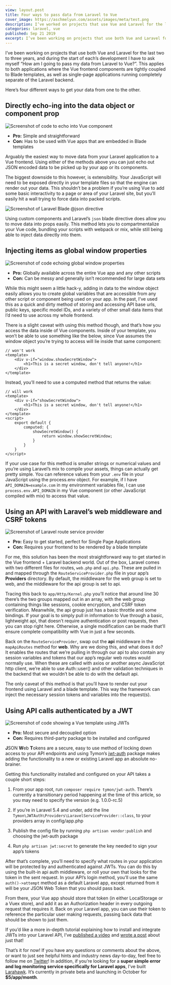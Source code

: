 ```yaml
---
view: layout.post
title: Four ways to pass data from Laravel to Vue
cover_image: https://aschmelyun.com/assets/images/meta/test.png
description: I’ve worked on projects that use Vue and Laravel for the last three years, these are the methods I use to pass data between them.
categories: laravel, vue
published: Sep 21 2019
excerpt: I’ve been working on projects that use both Vue and Laravel for the last two to three years, and during the start of each’s development I have to ask myself “How am I going to pass my data from Laravel to Vue?”. This applies to both applications where the Vue frontend components are tightly coupled to Blade templates, as well as single-page applications running completely separate of the Laravel backend.
---
```


I’ve been working on projects that use both Vue and Laravel for the last two to three years, and during the start of each’s development I have to ask myself “How am I going to pass my data from Laravel to Vue?”. This applies to both applications where the Vue frontend components are tightly coupled to Blade templates, as well as single-page applications running completely separate of the Laravel backend.

Here’s four different ways to get your data from one to the other.

## Directly echo-ing into the data object or component prop

![Screenshot of code to echo into Vue component](https://miro.medium.com/max/3168/1*QHVRtz9BhdGV-it6ihxa4g.png)

- **Pro:** Simple and straightforward
- **Con:** Has to be used with Vue apps that are embedded in Blade templates

Arguably the easiest way to move data from your Laravel application to a Vue frontend. Using either of the methods above you can just echo out JSON encoded data to be picked up by your app or its components.

The biggest downside to this however, is extensibility. Your JavaScript will need to be exposed directly in your template files so that the engine can render out your data. This shouldn’t be a problem if you’re using Vue to add some basic interactivity to a page or area of your Laravel site, but you’ll easily hit a wall trying to force data into packed scripts.

![Screenshot of Laravel Blade @json directive](https://miro.medium.com/max/3168/1*uVPbEcpxdiFt98sAugu8ZQ.png)

Using custom components and Laravel’s `json` blade directive does allow you to move data into props easily. This method lets you to compartmentalize your Vue code, bundling your scripts with webpack or mix, while still being able to inject data directly into them.

## Injecting items as global window properties

![Screenshot of code echoing global window properties](https://miro.medium.com/max/3168/1*B20k8KbgdUBlIMIbJZu-lA.png)

- **Pro:** Globally available across the entire Vue app and any other scripts
- **Con:** Can be messy and generally isn’t recommended for large data sets

While this might seem a little hack-y, adding in data to the window object easily allows you to create global variables that are accessible from any other script or component being used on your app. In the past, I’ve used this as a quick and dirty method of storing and accessing API base urls, public keys, specific model IDs, and a variety of other small data items that I’d need to use across my whole frontend.

There is a slight caveat with using this method though, and that’s how you access the data inside of Vue components. Inside of your template, you won’t be able to use something like the below, since Vue assumes the window object you’re trying to access will lie inside that same component:

```
// won't work
<template>
    <div v-if="window.showSecretWindow">
        <h1>This is a secret window, don't tell anyone!</h1>
    </div>
</template>
```

Instead, you’ll need to use a computed method that returns the value:

```
// will work
<template>
    <div v-if="showSecretWindow">
        <h1>This is a secret window, don't tell anyone!</h1>
    </div>
</template>
<script>
    export default {
        computed: {
            showSecretWindow() {
                return window.showSecretWindow;
            }
        }
    }
</script>
```

If your use case for this method is smaller strings or numerical values and you’re using Laravel’s mix to compile your assets, things can actually get pretty simple. You can reference values from your `.env` file in your JavaScript using the process.env object. For example, if I have `API_DOMAIN=example.com` in my environment variables file, I can use `process.env.API_DOMAIN` in my Vue component (or other JavaScript compiled with mix) to access that value.

## Using an API with Laravel’s web middleware and CSRF tokens

![Screenshot of Laravel route service provider](https://miro.medium.com/max/3168/1*LrpglXhYd0XxvhamKram6A.png)

- **Pro:** Easy to get started, perfect for Single Page Applications
- **Con:** Requires your frontend to be rendered by a blade template

For me, this solution has been the most straightforward way to get started in the Vue frontend + Laravel backend world. Out of the box, Laravel comes with two different files for routes, `web.php` and `api.php`. These are pulled in and mapped through the `RouteServiceProvider.php` file in your app’s **Providers** directory. By default, the middleware for the web group is set to web, and the middleware for the api group is set to api.

Tracing this back to `app/Http/Kernel.php` you’ll notice that around line 30 there’s the two groups mapped out in an array, with the web group containing things like sessions, cookie encryption, and CSRF token verification. Meanwhile, the api group just has a basic throttle and some bindings. If your goal is to simply pull in information to Vue through a basic, lightweight api, that doesn’t require authentication or post requests, then you can stop right here. Otherwise, a single modification can be made that’ll ensure complete compatibility with Vue in just a few seconds.

Back on the `RouteServiceProvider`, swap out the **api** middleware in the `mapApiRoutes` method for **web**. Why are we doing this, and what does it do? It enables the routes that we’re pulling in through our api to also contain any session variables and tokens that our app’s regular web routes would normally use. When these are called with axios or another async JavaScript http client, we’re able to use Auth::user() and other validation techniques in the backend that we wouldn’t be able to do with the default api.

The only caveat of this method is that you’ll have to render out your frontend using Laravel and a blade template. This way the framework can inject the necessary session tokens and variables into the request(s).

## Using API calls authenticated by a JWT

![Screenshot of code showing a Vue template using JWTs](https://miro.medium.com/max/3168/1*cKu2RCewRG-rjdrSUWDsLQ.png)

- **Pro:** Most secure and decoupled option
- **Con:** Requires third-party package to be installed and configured

**J**SON **W**eb **T**okens are a secure, easy to use method of locking down access to your API endpoints and using Tymon’s [jwt-auth](https://github.com/tymondesigns/jwt-auth) package makes adding the functionality to a new or existing Laravel app an absolute no-brainer.

Getting this functionality installed and configured on your API takes a couple short steps:

1. From your app root, run `composer require tymon/jwt-auth`. There’s currently a transitionary period happening at the time of this article, so you may need to specify the version (e.g. 1.0.0-rc.5)

2. If you’re in Laravel 5.4 and under, add the line `Tymon\JWTAuth\Providers\LaravelServiceProvider::class`, to your providers array in config/app.php

3. Publish the config file by running `php artisan vendor:publish` and choosing the jwt-auth package

4. Run `php artisan jwt:secret` to generate the key needed to sign your app’s tokens

After that’s complete, you’ll need to specify what routes in your application will be protected by and authenticated against JWTs. You can do this by using the built-in api auth middleware, or roll your own that looks for the token in the sent request. In your API’s login method, you’ll use the same `auth()->attempt` method as a default Laravel app, except returned from it will be your JSON Web Token that you should pass back.

From there, your Vue app should store that token (in either LocalStorage or a Vuex store), and add it as an Authorization header in every outgoing request that requires it. Back on your Laravel app, you can use their token to reference the particular user making requests, passing back data that should be shown to just them.

If you’d like a more in-depth tutorial explaining how to install and integrate JWTs into your Laravel API, I’ve [published a video](https://www.youtube.com/watch?v=6eX9Pj-GhZs) and [wrote a post](https://medium.com/@aschmelyun/securing-your-laravel-api-with-jwts-in-10-minutes-or-less-9622541244f6) about just that!

That’s it for now! If you have any questions or comments about the above, or want to just see helpful hints and industry news day-to-day, feel free to follow me on [Twitter](https://twitter.com/aschmelyun)! In addition, if you’re looking for a **super simple error and log monitoring service specifically for Laravel apps**, I’ve built [Larahawk](https://larahawk.com). It’s currently in private beta and launching in October for **$5/app/month**.